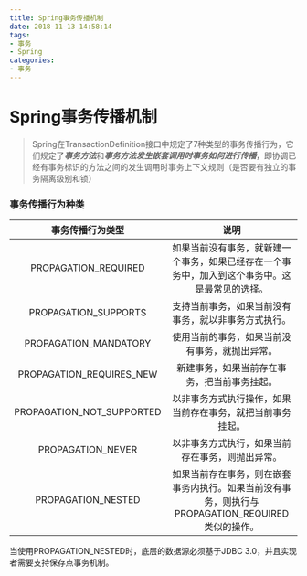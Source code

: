 ```yaml
---
title: Spring事务传播机制
date: 2018-11-13 14:58:14
tags:
- 事务
- Spring
categories:
- 事务
---
```


# Spring事务传播机制

> Spring在TransactionDefinition接口中规定了7种类型的事务传播行为，它们规定了***事务方法***和***事务方法发生嵌套调用时事务如何进行传播***，即协调已经有事务标识的方法之间的发生调用时事务上下文规则（是否要有独立的事务隔离级别和锁）



### 事务传播行为种类

|     事务传播行为类型      |                             说明                             |
| :-----------------------: | :----------------------------------------------------------: |
|   PROPAGATION_REQUIRED    | 如果当前没有事务，就新建一个事务，如果已经存在一个事务中，加入到这个事务中。这是最常见的选择。 |
|   PROPAGATION_SUPPORTS    |     支持当前事务，如果当前没有事务，就以非事务方式执行。     |
|   PROPAGATION_MANDATORY   |        使用当前的事务，如果当前没有事务，就抛出异常。        |
| PROPAGATION_REQUIRES_NEW  |         新建事务，如果当前存在事务，把当前事务挂起。         |
| PROPAGATION_NOT_SUPPORTED |  以非事务方式执行操作，如果当前存在事务，就把当前事务挂起。  |
|     PROPAGATION_NEVER     |       以非事务方式执行，如果当前存在事务，则抛出异常。       |
|    PROPAGATION_NESTED     | 如果当前存在事务，则在嵌套事务内执行。如果当前没有事务，则执行与PROPAGATION_REQUIRED类似的操作。 |

当使用PROPAGATION_NESTED时，底层的数据源必须基于JDBC 3.0，并且实现者需要支持保存点事务机制。 









<!-- more -->